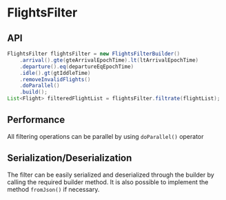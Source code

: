 # FlightsFilter
## API
```Java
FlightsFilter flightsFilter = new FlightsFilterBuilder()
    .arrival().gte(gteArrivalEpochTime).lt(ltArrivalEpochTime)
    .departure().eq(departureEqEpochTime)
    .idle().gt(gtIddleTime)
    .removeInvalidFlights()
    .doParallel()
    .build();
List<Flight> filteredFlightList = flightsFilter.filtrate(flightList);
```
## Performance
All filtering operations can be parallel by using `doParallel()` operator

## Serialization/Deserialization
The filter can be easily serialized and deserialized through the builder by calling the required builder method. It is also possible to implement the method `fromJson()` if necessary.
